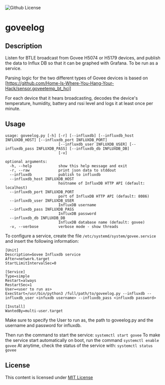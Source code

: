 
![Github License](https://img.shields.io/github/license/dacarson/WeatherFlowApi) 

# goveelog

## Description
Listen for BTLE broadcast from Govee H5074 or H5179 devices, and publish the data to Influx DB so that it can be graphed with Grafana. To be run as a service.

Parsing logic for the two different types of Govee devices is based on [https://github.com/Home-Is-Where-You-Hang-Your-Hack/sensor.goveetemp_bt_hci]

For each device that it hears broadcasting, decodes the device's temperature, humidity, battery and rssi level and logs it at least once per minute.

## Usage
```
usage: goveelog.py [-h] [-r] [--influxdb] [--influxdb_host INFLUXDB_HOST] [--influxdb_port INFLUXDB_PORT] 
                        [--influxdb_user INFLUXDB_USER] [--influxdb_pass INFLUXDB_PASS] [--influxdb_db INFLUXDB_DB] 
                        [-v]

optional arguments:
  -h, --help            show this help message and exit
  -r, --raw             print json data to stddout
  --influxdb            publish to influxdb
  --influxdb_host INFLUXDB_HOST
                        hostname of InfluxDB HTTP API (default: localhost)
  --influxdb_port INFLUXDB_PORT
                        port of InfluxDB HTTP API (default: 8086)
  --influxdb_user INFLUXDB_USER
                        InfluxDB username
  --influxdb_pass INFLUXDB_PASS
                        InfluxDB password
  --influxdb_db INFLUXDB_DB
                        InfluxDB database name (default: govee)
  -v, --verbose         verbose mode - show threads
  ````

To configure a service, create the file `/etc/systemd/system/govee.service` and insert the following information:
```
[Unit]
Description=Govee Influxdb service
After=network.target
StartLimitIntervalSec=0

[Service]
Type=simple
Restart=always
RestartSec=1
User=<user to run as>
ExecStart=/usr/bin/python3 /full/path/to/goveelog.py --influxdb --influxdb_user <infuxdb username> --influxdb_pass <influxdb password>

[Install]
WantedBy=multi-user.target
```
Make sure to specify the User to run as, the path to goveelog.py and the username and password for influxdb.


Then run the command to start the service: `systemctl start govee`
To make the service start automatically on boot, run the command `systemctl enable govee`
At anytime, check the status of the service with: `systemctl status govee`
  
  ## License

This content is licensed under [MIT License](https://opensource.org/license/mit/)
  
